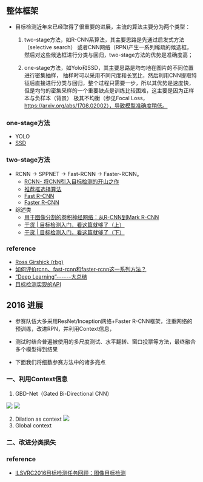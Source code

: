 ## 整体框架* 目标检测近年来已经取得了很重要的进展，主流的算法主要分为两个类型：       1. two-stage方法，如R-CNN系算法，其主要思路是先通过启发式方法（selective search）    或者CNN网络（RPN)产生一系列稀疏的候选框，然后对这些候选框进行分类与回归，two-stage方法的优势是准确度高；       2. one-stage方法，如Yolo和SSD，其主要思路是均匀地在图片的不同位置进行密集抽样，    抽样时可以采用不同尺度和长宽比，然后利用CNN提取特征后直接进行分类与回归，整个过程只需要一步，所以其优势是速度快，    但是均匀的密集采样的一个重要缺点是训练比较困难，这主要是因为正样本与负样本（背景）    极其不均衡（参见Focal Loss，https://arxiv.org/abs/1708.02002），导致模型准确度稍低。### one-stage方法* YOLO* [SSD](SSD%20Single%20shot%20multibox%20detector/ssd.md)### two-stage方法* RCNN -> SPPNET -> Fast-RCNN -> Faster-RCNN。    * [RCNN- 将CNN引入目标检测的开山之作](https://zhuanlan.zhihu.com/p/23006190?refer=xiaoleimlnote)    * [推荐框选择算法](paper/2013-Selective%20Search%20for%20Object%20Recognition.pdf)    * [Fast R-CNN](https://zhuanlan.zhihu.com/p/24780395?refer=xiaoleimlnote)    * [Faster R-CNN](../30_two_stage/30.03_00_faster_rcnn.md)* 综述类    * [用于图像分割的卷积神经网络：从R-CNN到Mark R-CNN](http://mp.weixin.qq.com/s?__biz=MzA3MzI4MjgzMw==&mid=2650725842&idx=2&sn=e18500166c6108d7194588befba061a4&chksm=871b19acb06c90ba9c19ba73719d375c4fe1f378f9bccae82e508c34a20c7513c55a84d3441b&scene=21#wechat_redirect)    * [干货 | 目标检测入门，看这篇就够了（上）](http://mp.weixin.qq.com/s?__biz=MzI0ODcxODk5OA==&mid=2247493997&idx=4&sn=c76274e177d490961963e5863ede7bb4&chksm=e99eda94dee953823014a21b2b66971835549b8bc3b376321080e545dd7ae3b19094014cc1a0&mpshare=1&scene=1&srcid=0319pOZYJwcrGmoH1WBJuQD9#rd)    * [干货 | 目标检测入门，看这篇就够了（下）](http://mp.weixin.qq.com/s?__biz=MzI0ODcxODk5OA==&mid=2247494000&idx=2&sn=26a0dbce779b336c48e6dd51c1f05554&chksm=e99eda89dee9539fb842ccfef767139d331482ac78e99235258f8d57eee38c7d2a6bada73207&mpshare=1&scene=1&srcid=03197J0wiSRPFUFY3PuHgW04#rd)### reference* [Ross Girshick (rbg)](http://www.rossgirshick.info/)* [如何评价rcnn、fast-rcnn和faster-rcnn这一系列方法？](https://www.zhihu.com/question/35887527)* [“Deep Learning”------大总结](https://zhuanlan.zhihu.com/p/23203899)* [目标检测实现的API](https://github.com/tryolabs/luminoth/blob/checkpoints/luminoth/models/fasterrcnn/fasterrcnn.py)## 2016 进展* 参赛队伍大多采用ResNet/Inception网络+Faster R-CNN框架，注重网络的预训练，改进RPN，并利用Context信息，* 测试时结合普遍被使用的多尺度测试、水平翻转、窗口投票等方法，最终融合多个模型得到结果* 下面我们将细数参赛方法中的诸多亮点### 一、利用Context信息1. GBD-Net（Gated Bi-Directional CNN）![](../readme/GBD-Net研究动机.png)![](../readme/GBD-Net框架.png)2. Dilation as context![](../readme/Dialation%20as%20context.png)3. Global context### 二、改进分类损失### reference* [ILSVRC2016目标检测任务回顾：图像目标检测](https://www.leiphone.com/news/201701/u3D5QnJbS9khm0VT.html)